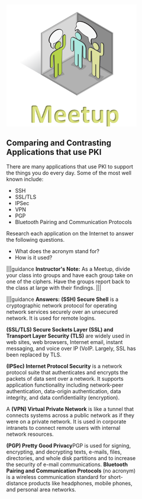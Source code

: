 <figure class="snippetimg" style="margin: 0 auto;width:70%">
  <img src=".guides/img/MeetIntro.PNG">
  
## Comparing and Contrasting Applications that use  PKI

There are many applications that use PKI  to support the things you do every day.  Some of the most well known include: 

- SSH
- SSL/TLS
- IPSec
- VPN
- PGP
- Bluetooth Pairing and Communication Protocols

Research each application on the Internet to answer the following questions.
- What does the acronym stand for?
- How is it used?

|||guidance
**Instructor's Note:** As a Meetup, divide your class into groups and have each group take on one of the ciphers. Have the groups report back to the class at large with their findings.
|||


|||guidance
**Answers:** 
**(SSH) Secure Shell** is a cryptographic network protocol for operating network services securely over an unsecured network. It is used for remote logins.

**(SSL/TLS) Secure Sockets Layer (SSL) and Transport Layer Security (TLS)** are widely used in web sites,  web browsers, Internet email, instant messaging, and voice over IP (VoIP.  Largely, SSL has been replaced by TLS.

**(IPSec) Internet Protocol Security**  is a network protocol suite that authenticates and encrypts the packets of data sent over a network.  It supports application functionality including network-peer authentication, data-origin authentication, data integrity, and data confidentiality (encryption).

A **(VPN) Virtual Private Network**  is like a tunnel that connects systems across a public network as if they were on a private network. It is used in corporate intranets to connect remote users with internal network resources.

**(PGP) Pretty Good Privacy**PGP is used for signing, encrypting, and decrypting texts, e-mails, files, directories, and whole disk partitions and to increase the security of e-mail communications.
**Bluetooth Pairing and Communication Protocols** (no acronym) is a wireless communication standard for short-distance products like headphones, mobile phones, and personal area networks. 

